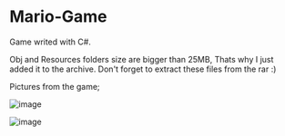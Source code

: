 # Mario-Game
Game writed with C#.

Obj and Resources folders size are bigger than 25MB, Thats why I just added it to the archive.
Don't forget to extract these files from the rar :)

Pictures from the game;

![image](https://github.com/ramazanharmaner/Mario-Game/assets/59447248/3522c3f2-12a6-47fb-979f-f7ef53c78ee4)

![image](https://github.com/ramazanharmaner/Mario-Game/assets/59447248/c0c22d18-4255-42fc-b996-3b2746a0fc18)
